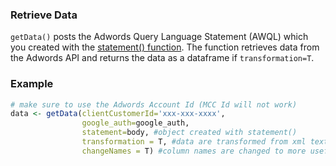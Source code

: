 ### Retrieve Data

```getData()``` posts the Adwords Query Language Statement (AWQL) which you created with the [statement() function](query.md). The function retrieves data from the Adwords API and returns the data as a dataframe if ```transformation=T```.


### Example
```R
# make sure to use the Adwords Account Id (MCC Id will not work)
data <- getData(clientCustomerId='xxx-xxx-xxxx',
                google_auth=google_auth,
                statement=body, #object created with statement()
                transformation = T, #data are transformed from xml text to R dataframe
                changeNames = T) #column names are changed to more useful expressions
```

